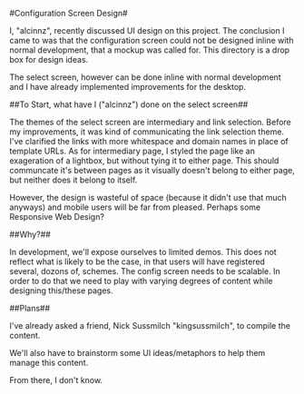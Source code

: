 #Configuration Screen Design#

I, "alcinnz", recently discussed UI design on this project. The conclusion I came to was that the configuration screen could not be designed inline with normal development, that a mockup was called for. This directory is a drop box for design ideas. 

The select screen, however can be done inline with normal development and I have already implemented improvements for the desktop. 

##To Start, what have I ("alcinnz") done on the select screen##

The themes of the select screen are intermediary and link selection. Before my improvements, it was kind of communicating the link selection theme. I've clarified the links with more whitespace and domain names in place of template URLs. As for intermediary page, I styled the page like an exageration of a lightbox, but without tying it to either page. This should communcate it's between pages as it visually doesn't belong to either page, but neither does it belong to itself. 

However, the design is wasteful of space (because it didn't use that much anyways) and mobile users will be far from pleased. Perhaps some Responsive Web Design?

##Why?##

In development, we'll expose ourselves to limited demos. This does not reflect what is likely to be the case, in that users will have registered several, dozons of, schemes. The config screen needs to be scalable. In order to do that we need to play with varying degrees of content while designing this/these pages. 

##Plans##

I've already asked a friend, Nick Sussmilch "kingsussmilch", to compile the content. 

We'll also have to brainstorm some UI ideas/metaphors to help them manage this content. 

From there, I don't know.
